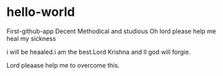 # hello-world
First-github-app
Decent Methodical and studious
Oh lord please help me heal my sickness

i will be heaaled.i am the best.Lord Krishna and ll god will forgie.

Lord pleaase help me to overcome this.
